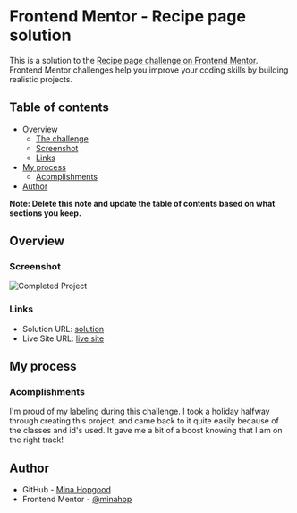 # Frontend Mentor - Recipe page solution

This is a solution to the [Recipe page challenge on Frontend Mentor](https://www.frontendmentor.io/challenges/recipe-page-KiTsR8QQKm). Frontend Mentor challenges help you improve your coding skills by building realistic projects. 

## Table of contents

- [Overview](#overview)
  - [The challenge](#the-challenge)
  - [Screenshot](#screenshot)
  - [Links](#links)
- [My process](#my-process)
  - [Acomplishments](#acomplishments)
- [Author](#author)

**Note: Delete this note and update the table of contents based on what sections you keep.**

## Overview

### Screenshot

![Completed Project](./assets/images/Screenshot.png)

### Links

- Solution URL: [solution](https://github.com/minahopgood/FEM-recipe-card)
- Live Site URL: [live site](https://your-live-site-url.com)

## My process

### Acomplishments
I'm proud of my labeling during this challenge. I took a holiday halfway through creating this project, and came back to it quite easily because of the classes and id's used. It gave me a bit of a boost knowing that I am on the right track!

## Author

- GitHub - [Mina Hopgood](https://github.com/minahopgood)
- Frontend Mentor - [@minahop](https://www.frontendmentor.io/profile/minahopgood)

